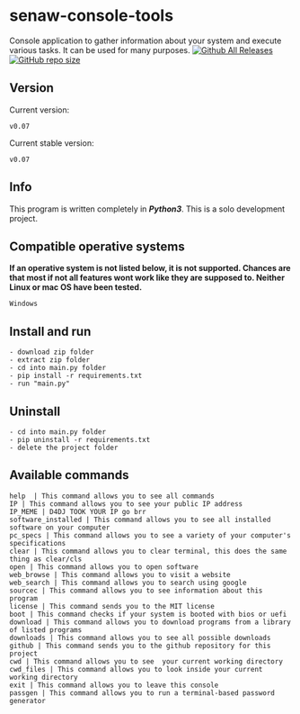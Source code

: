 # senaw-console-tools
Console application to gather information about your system and execute various tasks. It can be used for many purposes. [![Github All Releases](https://img.shields.io/github/downloads/senawDragon/senaw-console-tools/total.svg)]() [![GitHub repo size](https://img.shields.io/github/repo-size/senawDragon/senaw-console-tools)]()

## Version
Current version:
```
v0.07
```
Current stable version:
```
v0.07
```
## Info
This program is written completely in ***Python3***.
This is a solo development project.

## Compatible operative systems
**If an operative system is not listed below, it is not supported. Chances are that most if not all features wont work like they are supposed to. Neither Linux or mac OS have been tested.**
```
Windows
```

## Install and run
```
- download zip folder
- extract zip folder
- cd into main.py folder
- pip install -r requirements.txt
- run "main.py"
```

## Uninstall
```
- cd into main.py folder
- pip uninstall -r requirements.txt
- delete the project folder
```

## Available commands
```
help  | This command allows you to see all commands
IP | This command allows you to see your public IP address
IP_MEME | D4DJ TOOK YOUR IP go brr
software_installed | This command allows you to see all installed software on your computer
pc_specs | This command allows you to see a variety of your computer's specifications
clear | This command allows you to clear terminal, this does the same thing as clear/cls
open | This command allows you to open software
web_browse | This command allows you to visit a website
web_search | This command allows you to search using google
sourcec | This command allows you to see information about this program
license | This command sends you to the MIT license
boot | This command checks if your system is booted with bios or uefi
download | This command allows you to download programs from a library of listed programs
downloads | This command allows you to see all possible downloads
github | This command sends you to the github repository for this project
cwd | This command allows you to see  your current working directory
cwd_files | This command allows you to look inside your current working directory
exit | This command allows you to leave this console
passgen | This command allows you to run a terminal-based password generator
```
